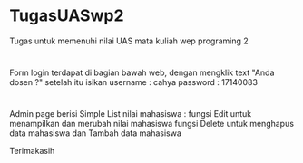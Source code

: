 # TugasUASwp2

Tugas untuk memenuhi nilai UAS mata kuliah wep programing 2

#
Form login terdapat di bagian bawah web, dengan mengklik text "Anda dosen ?"
setelah itu isikan
username : cahya
password : 17140083

#
Admin page berisi
Simple List nilai mahasiswa :
fungsi Edit untuk menampilkan dan merubah nilai mahasiswa
fungsi Delete untuk menghapus data mahasiswa
dan Tambah data mahasiswa


Terimakasih

